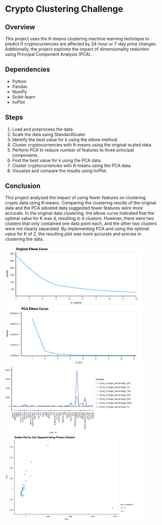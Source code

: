 # Crypto Clustering Challenge

## Overview

This project uses the K-means clustering machine learning technique to predict if cryptocurrencies are affected by 24-hour or 7-day price changes. Additionally, the project explores the impact of dimensionality reduction using Principal Component Analysis (PCA).


## Dependencies

- Python
- Pandas
- NumPy
- Scikit-learn
- hvPlot


## Steps

1. Load and preprocess the data.
2. Scale the data using StandardScaler.
3. Identify the best value for k using the elbow method.
4. Cluster cryptocurrencies with K-means using the original scaled data.
5. Perform PCA to reduce number of features to three principal components.
6. Find the best value for k using the PCA data.
7. Cluster cryptocurrencies with K-means using the PCA data.
8. Visualize and compare the results using hvPlot.

## Conclusion

This project analyzed the impact of using fewer features on clustering crypto data using K-means. Comparing the clustering results of the original data and the PCA adusted data suggested fewer features were more accurate. In the original data clustering, the elbow curve indicated that the optimal value for K was 4, resulting in 4 clusters. However, there were two clusters that only contained one data point each, and the other two clusters were not clearly separated. By implementing PCA and using the optimal value for K of 2, the resulting plot was more accurate and precise in clustering the data.

<img width="450" alt="image" src="images/Elbow_Original.png">
<img width="450" alt="image" src="images/Elbow_PCA.png">
<img width="450" alt="image" src="images/price_change.png">
<img width="450" alt="image" src="images/scatter.png">
